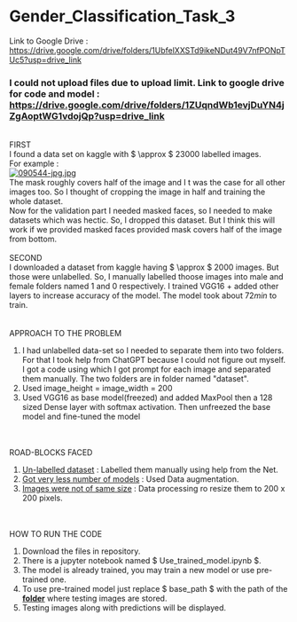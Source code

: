 # Gender_Classification_Task_3

Link to Google Drive : https://drive.google.com/drive/folders/1UbfelXXSTd9ikeNDut49V7nfPONpTUc5?usp=drive_link

### I could not upload files due to upload limit. Link to google drive for code and model : https://drive.google.com/drive/folders/1ZUqndWb1evjDuYN4jZgAoptWG1vdojQp?usp=drive_link


<br>FIRST<br> I found a data set on kaggle with $ \approx $ $23000$ labelled images.
<br> For example : </br>
[![090544-jpg.jpg](https://i.postimg.cc/tR6vG1vY/090544-jpg.jpg)](https://postimg.cc/CdFsjKgg)
<br> The mask roughly covers half of the image and I t was the case for all other images too. So I thought of cropping the image in half and training the whole dataset.<br>
Now for the validation part I needed masked faces, so I needed to make datasets which was hectic. So, I dropped this dataset.
But I think this will work if we provided masked faces provided mask covers half of the image from bottom.
<br><br>SECOND<br>
I downloaded a dataset from kaggle having $ \approx $ $2000$ images. But those were unlabelled. So, I manually labelled thoose images into male and female folders named $1$ and $0$ respectively. I trained VGG16 $+$ added other layers to increase accuracy of the model. The model took about $72min$ to train.<br>
<br><br>APPROACH TO THE PROBLEM</br>

1. I had unlabelled data-set so I needed to separate them into two folders. For that I took help from ChatGPT because I could not figure out myself. I got a code using which I got prompt for each image and separated them manually. The two folders are in folder named "dataset".
2. Used image_height = image_width = 200
3. Used VGG16 as base model(freezed) and added MaxPool then a 128 sized Dense layer with softmax activation. Then unfreezed the base model and fine-tuned the model</br>

<br><br>ROAD-BLOCKS FACED</br>
1. <u>Un-labelled dataset</u> : Labelled them manually using help from the Net.
2. <u>Got very less number of models</u> : Used Data augmentation.
3. <u>Images were not of same size</u> : Data processing ro resize them to $200$ x $200$ pixels.


<br><br>HOW TO RUN THE CODE</br>
1. Download the files in repository.
2. There is a jupyter notebook named $ Use\_trained\_model.ipynb $.
3. The model is already trained, you may train a new model or use pre-trained one.
4. To use pre-trained model just replace $ base\_path $ with the path of the <u><b>folder</b></u> where testing images are stored.
5. Testing images along with predictions will be displayed.

